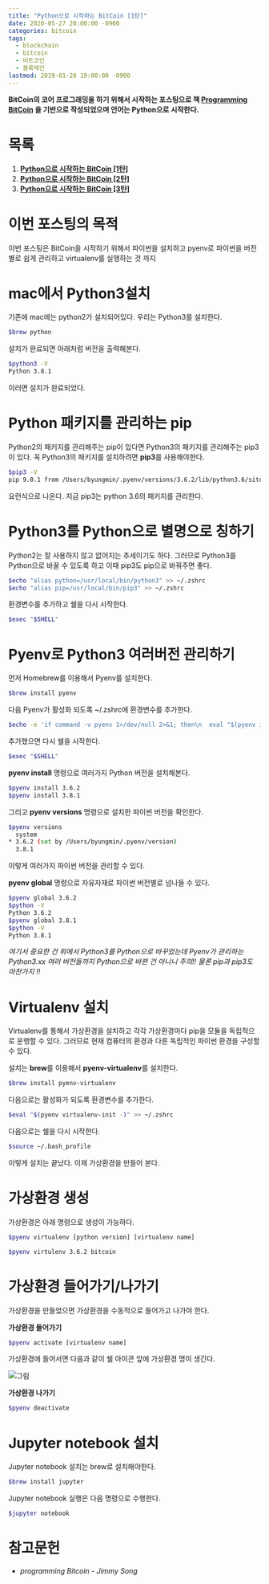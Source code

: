```yaml
---
title: "Python으로 시작하는 BitCoin [1탄]"
date: 2020-05-27 20:00:00 -0900
categories: bitcoin
tags: 
  - blockchain
  - bitcoin
  - 비트코인
  - 블록체인
lastmod: 2019-01-26 19:00:00 -0900
---
```


**BitCoin의 코어 프로그래밍을 하기 위해서 시작하는 포스팅으로 책 [Programming BitCoin](https://book.naver.com/bookdb/book_detail.nhn?bid=16242884) 을 기반으로 작성되었으며 언어는 Python으로 시작한다.**
  
# 목록

1. [**Python으로 시작하는 BitCoin [1탄]**](https://lbm93.github.io/bitcoin/blockchain-python으로시작하는bitcoin1/)
2. [**Python으로 시작하는 BitCoin [2탄]**](https://lbm93.github.io/bitcoin/blockchain-python으로시작하는bitcoin2/)
3. [**Python으로 시작하는 BitCoin [3탄]**](https://lbm93.github.io/bitcoin/blockchain-python으로시작하는bitcoin3/)

  
# 이번 포스팅의 목적  

이번 포스팅은 BitCoin을 시작하기 위해서 파이썬을 설치하고 pyenv로 파이썬을 버전별로 쉽게 관리하고 virtualenv를 실행하는 것 까지 
  
  
# mac에서 Python3설치  

기존에 mac에는 python2가 설치되어있다. 우리는 Python3를 설치한다.

```bash
$brew python
```

설치가 완료되면 아래처럼 버전을 출력해본다.

```bash
$python3 -V
Python 3.8.1
```

이러면 설치가 완료되었다.

# Python 패키지를 관리하는 pip  

Python2의 패키지를 관리해주는 pip이 있다면 Python3의 패키지를 관리해주는 pip3이 있다. 꼭 Python3의 패키지를 설치하려면 **pip3**를 사용해야한다.

```bash
$pip3 -V
pip 9.0.1 from /Users/byungmin/.pyenv/versions/3.6.2/lib/python3.6/site-packages (python 3.6)
```

요런식으로 나온다. 지금 pip3는 python 3.6의 패키지를 관리한다.  

# Python3를 Python으로 별명으로 칭하기  

Python2는 잘 사용하지 않고 없어지는 추세이기도 하다. 그러므로 Python3를 Python으로 바꿀 수 있도록 하고 이때 pip3도 pip으로 바꿔주면 좋다.

```bash
$echo "alias python=/usr/local/bin/python3" >> ~/.zshrc
$echo "alias pip=/usr/local/bin/pip3" >> ~/.zshrc
```

환경변수를 추가하고 쉘을 다시 시작한다.

```bash
$exec "$SHELL"
```

# Pyenv로 Python3 여러버전 관리하기  

먼저 Homebrew를 이용해서 Pyenv를 설치한다.

```bash
$brew install pyenv
```

다음 Pyenv가 활성화 되도록 ~/.zshrc에 환경변수를 추가한다.  

```bash
$echo -e 'if command -v pyenv 1>/dev/null 2>&1; then\n  eval "$(pyenv init -)"\nfi' >> ~/.bash_profile
```

추가했으면 다시 쉘을 시작한다.  

```bash
$exec "$SHELL"
```
  
**pyenv install** 명령으로 여러가지 Python 버전을 설치해본다.  

```bash
$pyenv install 3.6.2
$pyenv install 3.8.1
```
  
그리고 **pyenv versions** 명령으로 설치한 파이썬 버전을 확인한다.

```bash
$pyenv versions
  system
* 3.6.2 (set by /Users/byungmin/.pyenv/version)
  3.8.1
```

이렇게 여러가지 파이썬 버전을 관리할 수 있다.  

**pyenv global** 명령으로 자유자재로 파이썬 버전별로 넘나들 수 있다.  

```bash
$pyenv global 3.6.2
$python -V
Python 3.6.2
$pyenv global 3.8.1
$python -V
Python 3.8.1
```

*여기서 중요한 건 위에서 Python3를 Python으로 바꾸었는데 Pyenv가 관리하는 Python3.xx 여러 버전들까지 Python으로 바뀐 건 아니니 주의!! 물론 pip과 pip3도 마찬가지 !!*

# Virtualenv 설치
Virtualenv를 통해서 가상환경을 설치하고 각각 가상환경마다 pip을 모듈을 독립적으로 운행할 수 있다. 그러므로 현재 컴퓨터의 환경과 다른 독립적인 파이썬 환경을 구성할 수 있다.  

설치는 **brew**를 이용해서 **pyenv-virtualenv**를 설치한다.

```bash
$brew install pyenv-virtualenv
```

다음으로는 활성화가 되도록 환경변수를 추가한다.  

```bash
$eval "$(pyenv virtualenv-init -)" >> ~/.zshrc
```

다음으로는 쉘을 다시 시작한다.  

```bash
$source ~/.bash_profile
```
이렇게 설치는 끝났다. 이제 가상환경을 만들어 본다.  

# 가상환경 생성

가상환경은 아래 명령으로 생성이 가능하다.

```bash
$pyenv virtualenv [python version] [virtualenv name] 
```
```bash
$pyenv virtulenv 3.6.2 bitcoin
```

# 가상환경 들어가기/나가기

가상환경을 만들었으면 가상환경을 수동적으로 들어가고 나가야 한다.  

**가상환경 들어가기**  
```bash
$pyenv activate [virtualenv name]
```

가상환경에 들어서면 다음과 같이 쉘 아이콘 앞에 가상환경 명이 생긴다.  

![그림](/images/img/blockchain-bitcoin/가상환경진입.png)
  
**가상환경 나가기**
```bash
$pyenv deactivate
```

# Jupyter notebook 설치

Jupyter notebook 설치는 brew로 설치해야한다.  

```bash
$brew install jupyter
```

Jupyter notebook 실행은 다음 명령으로 수행한다.  

```bash
$jupyter notebook
```
  
  

# 참고문헌  
- *programming Bitcoin - Jimmy Song*



